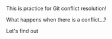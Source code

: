 This is practice for Git conflict resolution!

What happens when there is a conflict...?

Let's find out
